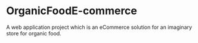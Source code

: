 # OrganicFoodE-commerce
A web application project which is an eCommerce solution for an imaginary store for organic food.
